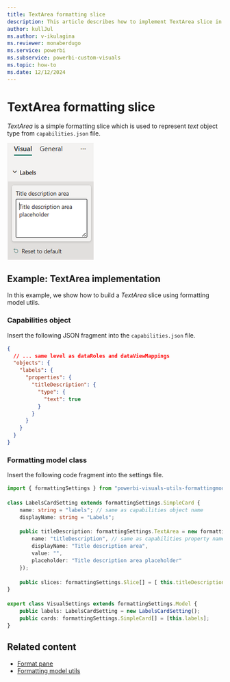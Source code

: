 ```yaml
---
title: TextArea formatting slice
description: This article describes how to implement TextArea slice in custom visuals using the formatting model utils
author: kullJul
ms.author: v-ikulagina
ms.reviewer: monaberdugo
ms.service: powerbi
ms.subservice: powerbi-custom-visuals
ms.topic: how-to
ms.date: 12/12/2024
---
```


# TextArea formatting slice

*TextArea* is a simple formatting slice which is used to represent *text* object type from `capabilities.json` file.

![Screenshot of the TextArea slice.](media/format-pane/text-area.png)

## Example: TextArea implementation

In this example, we show how to build a *TextArea* slice using formatting model utils.

### Capabilities object

Insert the following JSON fragment into the `capabilities.json` file.

```json
{
  // ... same level as dataRoles and dataViewMappings
  "objects": {
    "labels": {
      "properties": {
        "titleDescription": {
          "type": {
            "text": true
          }
        }
      }
    }
  }
}
```

### Formatting model class

Insert the following code fragment into the settings file.

```typescript
import { formattingSettings } from "powerbi-visuals-utils-formattingmodel";

class LabelsCardSetting extends formattingSettings.SimpleCard {
    name: string = "labels"; // same as capabilities object name
    displayName: string = "Labels";

    public titleDescription: formattingSettings.TextArea = new formattingSettings.TextArea({
        name: "titleDescription", // same as capabilities property name
        displayName: "Title description area",
        value: "",
        placeholder: "Title description area placeholder"
    });

    public slices: formattingSettings.Slice[] = [ this.titleDescription ];
}

export class VisualSettings extends formattingSettings.Model {
    public labels: LabelsCardSetting = new LabelsCardSetting();
    public cards: formattingSettings.SimpleCard[] = [this.labels];
}
```

## Related content

* [Format pane](format-pane-general.md)
* [Formatting model utils](utils-formatting-model.md)
